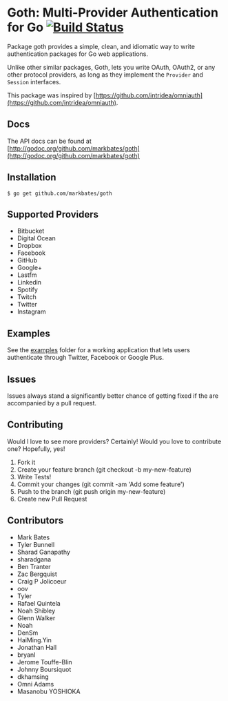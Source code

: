 # Goth: Multi-Provider Authentication for Go [![Build Status](https://travis-ci.org/markbates/goth.svg)](https://travis-ci.org/markbates/goth)

Package goth provides a simple, clean, and idiomatic way to write authentication
packages for Go web applications.

Unlike other similar packages, Goth, lets you write OAuth, OAuth2, or any other
protocol providers, as long as they implement the `Provider` and `Session` interfaces.

This package was inspired by [https://github.com/intridea/omniauth](https://github.com/intridea/omniauth).

## Docs

The API docs can be found at [http://godoc.org/github.com/markbates/goth](http://godoc.org/github.com/markbates/goth)

## Installation

```text
$ go get github.com/markbates/goth
```

## Supported Providers

* Bitbucket
* Digital Ocean
* Dropbox
* Facebook
* GitHub
* Google+
* Lastfm
* Linkedin
* Spotify
* Twitch
* Twitter
* Instagram

## Examples

See the [examples](examples) folder for a working application that lets users authenticate
through Twitter, Facebook or Google Plus.

## Issues

Issues always stand a significantly better chance of getting fixed if the are accompanied by a
pull request.

## Contributing

Would I love to see more providers? Certainly! Would you love to contribute one? Hopefully, yes!

1. Fork it
2. Create your feature branch (git checkout -b my-new-feature)
3. Write Tests!
4. Commit your changes (git commit -am 'Add some feature')
5. Push to the branch (git push origin my-new-feature)
6. Create new Pull Request

## Contributors

* Mark Bates
* Tyler Bunnell
* Sharad Ganapathy
* sharadgana
* Ben Tranter
* Zac Bergquist
* Craig P Jolicoeur
* oov
* Tyler
* Rafael Quintela
* Noah Shibley
* Glenn Walker
* Noah
* DenSm
* HaiMing.Yin
* Jonathan Hall
* bryanl
* Jerome Touffe-Blin
* Johnny Boursiquot
* dkhamsing
* Omni Adams
* Masanobu YOSHIOKA
